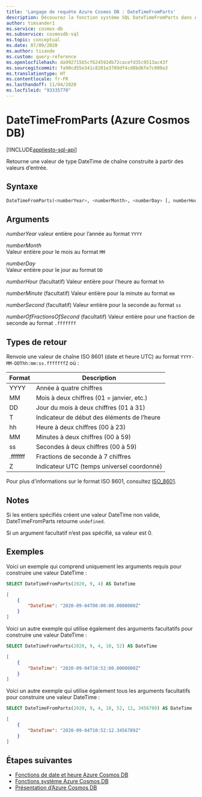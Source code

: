 ```yaml
---
title: 'Langage de requête Azure Cosmos DB : DateTimeFromParts'
description: Découvrez la fonction système SQL DateTimeFromParts dans Azure Cosmos DB.
author: timsander1
ms.service: cosmos-db
ms.subservice: cosmosdb-sql
ms.topic: conceptual
ms.date: 07/09/2020
ms.author: tisande
ms.custom: query-reference
ms.openlocfilehash: da992715b5cf624592db72cacefd35c9513ac43f
ms.sourcegitcommit: fa90cd55e341c8201e3789df4cd8bd6fe7c809a3
ms.translationtype: HT
ms.contentlocale: fr-FR
ms.lasthandoff: 11/04/2020
ms.locfileid: "93335770"
---
```

# <a name="datetimefromparts-azure-cosmos-db"></a>DateTimeFromParts (Azure Cosmos DB)
[!INCLUDE[appliesto-sql-api](includes/appliesto-sql-api.md)]

Retourne une valeur de type DateTime de chaîne construite à partir des valeurs d’entrée.
  
## <a name="syntax"></a>Syntaxe
  
```sql
DateTimeFromParts(<numberYear>, <numberMonth>, <numberDay> [, numberHour]  [, numberMinute]  [, numberSecond] [, numberOfFractionsOfSecond])
```

## <a name="arguments"></a>Arguments
  
*numberYear* valeur entière pour l’année au format `YYYY`

*numberMonth*  
   Valeur entière pour le mois au format `MM`

*numberDay*  
   Valeur entière pour le jour au format `DD`

*numberHour* (facultatif) Valeur entière pour l’heure au format `hh`

*numberMinute* (facultatif) Valeur entière pour la minute au format `mm`

*numberSecond* (facultatif) Valeur entière pour la seconde au format `ss`

*numberOfFractionsOfSecond* (facultatif) Valeur entière pour une fraction de seconde au format `.fffffff`

## <a name="return-types"></a>Types de retour

Renvoie une valeur de chaîne ISO 8601 (date et heure UTC) au format `YYYY-MM-DDThh:mm:ss.fffffffZ` où :
  
  |Format|Description|
  |-|-|
  |YYYY|Année à quatre chiffres|
  |MM|Mois à deux chiffres (01 = janvier, etc.)|
  |DD|Jour du mois à deux chiffres (01 à 31)|
  |T|Indicateur de début des éléments de l’heure|
  |hh|Heure à deux chiffres (00 à 23)|
  |MM|Minutes à deux chiffres (00 à 59)|
  |ss|Secondes à deux chiffres (00 à 59)|
  |.fffffff|Fractions de seconde à 7 chiffres|
  |Z|Indicateur UTC (temps universel coordonné)||
  
 Pour plus d’informations sur le format ISO 8601, consultez [ISO_8601](https://en.wikipedia.org/wiki/ISO_8601).

## <a name="remarks"></a>Notes

Si les entiers spécifiés créent une valeur DateTime non valide, DateTimeFromParts retourne `undefined`.

Si un argument facultatif n’est pas spécifié, sa valeur est 0.

## <a name="examples"></a>Exemples

Voici un exemple qui comprend uniquement les arguments requis pour construire une valeur DateTime :

```sql
SELECT DateTimeFromParts(2020, 9, 4) AS DateTime
```

```json
[
    {
        "DateTime": "2020-09-04T00:00:00.0000000Z"
    }
]
```

Voici un autre exemple qui utilise également des arguments facultatifs pour construire une valeur DateTime :

```sql
SELECT DateTimeFromParts(2020, 9, 4, 10, 52) AS DateTime
```

```json
[
    {
        "DateTime": "2020-09-04T10:52:00.0000000Z"
    }
]
```

Voici un autre exemple qui utilise également tous les arguments facultatifs pour construire une valeur DateTime :

```sql
SELECT DateTimeFromParts(2020, 9, 4, 10, 52, 12, 3456789) AS DateTime
```

```json
[
    {
        "DateTime": "2020-09-04T10:52:12.3456789Z"
    }
]
```

## <a name="next-steps"></a>Étapes suivantes

- [Fonctions de date et heure Azure Cosmos DB](sql-query-date-time-functions.md)
- [Fonctions système Azure Cosmos DB](sql-query-system-functions.md)
- [Présentation d’Azure Cosmos DB](introduction.md)
